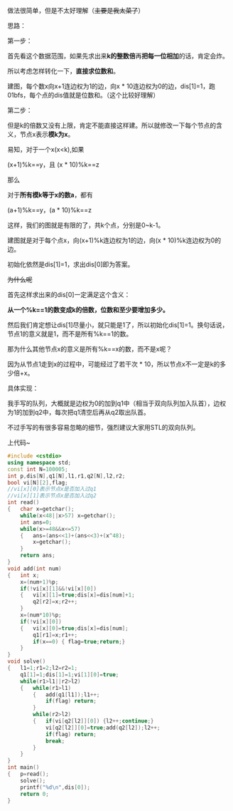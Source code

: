 做法很简单，但是不太好理解（~~主要是我太菜了~~）

思路：

第一步：

首先看这个数据范围，如果先求出来**k的整数倍**再**把每一位相加**的话，肯定会炸。

所以考虑怎样转化一下，**直接求位数和**。

建图，每个数x向x+1连边权为1的边，向x * 10连边权为0的边，dis[1]=1，跑01bfs，每个点的dis值就是位数和。（这个比较好理解）

第二步：

但是k的倍数又没有上限，肯定不能直接这样建。所以就修改一下每个节点的含义，节点x表示**模k为x**。

易知，对于一个x(x<k),如果

(x+1)%k==y，且 (x * 10)%k==z

那么

对于**所有模k等于x的数a**，都有

(a+1)%k==y，(a * 10)%k==z

这样，我们的图就是有限的了，共k个点，分别是0~k-1。

建图就是对于每个点x，向(x+1)%k连边权为1的边，向(x * 10)%k连边权为0的边。

初始化依然是dis[1]=1，求出dis[0]即为答案。

~~为什么呢~~

首先这样求出来的dis[0]一定满足这个含义：

**从一个%k==1的数变成k的倍数，位数和至少要增加多少。**

然后我们肯定想让dis[1]尽量小，就只能是1了，所以初始化dis[1]=1。换句话说，节点1的意义就是1，而不是所有%k==1的数。

那为什么其他节点x的意义是所有%k==x的数，而不是x呢？

因为从节点1走到x的过程中，可能经过了若干次 * 10，所以节点x不一定是k的多少倍+x。

具体实现：

我手写的队列，大概就是边权为0的加到q1中（相当于双向队列加入队首），边权为1的加到q2中，每次把q1清空后再从q2取出队首。

不过手写的有很多容易忽略的细节，强烈建议大家用STL的双向队列。

上代码~

```cpp
#include <cstdio>
using namespace std;
const int N=100005;
int p,dis[N],q1[N],l1,r1,q2[N],l2,r2;
bool vi[N][2],flag;
//vi[x][0]表示节点x是否加入过q1
//vi[x][1]表示节点x是否加入过q2
int read()
{	char x=getchar();
	while(x<48||x>57) x=getchar();
	int ans=0;
	while(x>=48&&x<=57)
	{	ans=(ans<<1)+(ans<<3)+(x^48);
		x=getchar();
	}
	return ans;
}
void add(int num)
{	int x;
	x=(num+1)%p;
	if(!vi[x][1]&&!vi[x][0])
	{	vi[x][1]=true;dis[x]=dis[num]+1;
		q2[r2]=x;r2++;
	}
	x=(num*10)%p;
	if(!vi[x][0])
	{	vi[x][0]=true;dis[x]=dis[num];
		q1[r1]=x;r1++;
		if(x==0) { flag=true;return;}
	}
}
void solve()
{	l1=1;r1=2;l2=r2=1;
	q1[1]=1;dis[1]=1;vi[1][0]=true;
	while(r1>l1||r2>l2)
	{	while(r1>l1)
		{	add(q1[l1]);l1++;
			if(flag) return;
		}
		while(r2>l2)
		{	if(vi[q2[l2]][0]) {l2++;continue;}
			vi[q2[l2]][0]=true;add(q2[l2]);l2++;
			if(flag) return;
			break;
		}
	}
}
int main()
{	p=read();
	solve();
	printf("%d\n",dis[0]);
	return 0;
}
```
